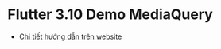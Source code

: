 # Flutter 3.10 Demo MediaQuery

- [Chi tiết hướng dẫn trên website](https://www.aicodeday.com/flutter-3-10-update-mediaquery/)
